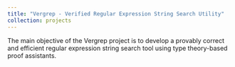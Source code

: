 ```yaml
---
title: "Vergrep - Verified Regular Expression String Search Utility"
collection: projects
---
```


The main objective of the Vergrep project is to develop a provably
correct and efficient regular expression string search tool using
type theory-based proof assistants.